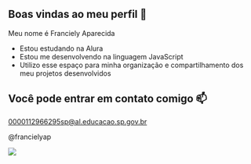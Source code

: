 ## Boas vindas ao meu perfil 💙

Meu nome é Franciely Aparecida

- Estou estudando na Alura
- Estou me desenvolvendo na linguagem JavaScript
- Utilizo esse espaço para minha organização e compartilhamento dos meu projetos desenvolvidos

## Você pode entrar em contato comigo 📫

0000112966295sp@al.educacao.sp.gov.br 

@francielyap

![](https://media1.tenor.com/m/t15dy-aBifAAAAAC/old-man.gif)  
